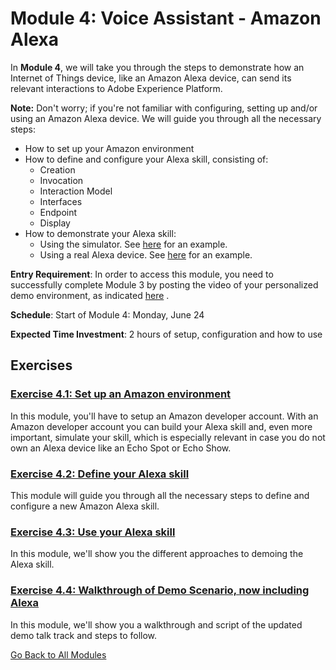 # Module 4: Voice Assistant - Amazon Alexa

In **Module 4**, we will take you through the steps to demonstrate how an Internet of Things device, like an Amazon Alexa device, can send its relevant interactions to Adobe Experience Platform.

**Note:** Don't worry; if you're not familiar with configuring, setting up and/or using an Amazon Alexa device. We will guide you through all the necessary steps:

* How to set up your Amazon environment
* How to define and configure your Alexa skill, consisting of:
  * Creation
  * Invocation
  * Interaction Model
  * Interfaces
  * Endpoint
  * Display
* How to demonstrate your Alexa skill:
  * Using the simulator. See [here](https://robindermauracs.s3.eu-west-1.amazonaws.com/videos/DemoAlexaSkillSimulator.mp4) for an example.
  * Using a real Alexa device. See [here](https://robindermauracs.s3.eu-west-1.amazonaws.com/videos/DemoAlexaSkillRealDevice.mp4) for an example.

**Entry Requirement**: In order to access this module, you need to successfully complete Module 3 by posting the video of your personalized demo environment, as indicated [here](../module3/ex8.md) .

**Schedule**: Start of Module 4: Monday, June 24

**Expected Time Investment**: 2 hours of setup, configuration and how to use

## Exercises

### [Exercise 4.1: Set up an Amazon environment](./setup/README.md)

In this module, you'll have to setup an Amazon developer account. With an Amazon developer account you can build your Alexa skill and, even more important, simulate your skill, which is especially relevant in case you do not own an Alexa device like an Echo Spot or Echo Show.

### [Exercise 4.2: Define your Alexa skill](./define/README.md)

This module will guide you through all the necessary steps to define and configure a new Amazon Alexa skill.

### [Exercise 4.3: Use your Alexa skill](./use/README.md)

In this module, we'll show you the different approaches to demoing the Alexa skill.

### [Exercise 4.4: Walkthrough of Demo Scenario, now including Alexa](./demo/README.md)

In this module, we'll show you a walkthrough and script of the updated demo talk track and steps to follow.

[Go Back to All Modules](../README.md)
